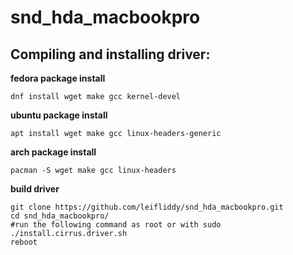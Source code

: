 # snd_hda_macbookpro

Compiling and installing driver:
-------------

**fedora package install**
```
dnf install wget make gcc kernel-devel
```
**ubuntu package install**  
```
apt install wget make gcc linux-headers-generic
```
**arch package install**
```
pacman -S wget make gcc linux-headers
```

**build driver**  
```
git clone https://github.com/leifliddy/snd_hda_macbookpro.git
cd snd_hda_macbookpro/
#run the following command as root or with sudo
./install.cirrus.driver.sh
reboot
```
